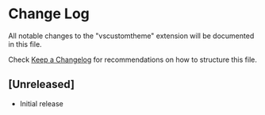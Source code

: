 # Change Log

All notable changes to the "vscustomtheme" extension will be documented in this file.

Check [Keep a Changelog](http://keepachangelog.com/) for recommendations on how to structure this file.

## [Unreleased]

- Initial release